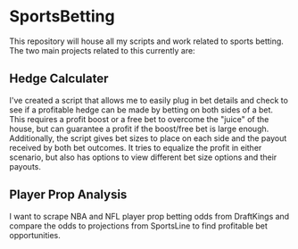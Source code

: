 # SportsBetting
This repository will house all my scripts and work related to sports betting. The two main projects related to this currently are:

## Hedge Calculater

I've created a script that allows me to easily plug in bet details and check to see if a profitable hedge can be made by betting on both sides of a bet. This requires a profit boost or a free bet to overcome the "juice" of the house, but can guarantee a profit if the boost/free bet is large enough. Additionally, the script gives bet sizes to place on each side and the payout received by both bet outcomes. It tries to equalize the profit in either scenario, but also has options to view different bet size options and their payouts. 

## Player Prop Analysis

I want to scrape NBA and NFL player prop betting odds from DraftKings and compare the odds to projections from SportsLine to find profitable bet opportunities. 

